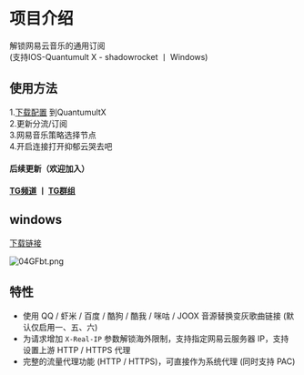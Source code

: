 # 项目介绍
解锁网易云音乐的通用订阅
<br>(支持IOS-Quantumult X - shadowrocket 丨 Windows)

## 使用方法
1.[下载配置](https://raw.githubusercontent.com/O7Y0/Profiles/master/O7Y0-Quantumult%20X.conf)
到QuantumultX
<br>2.更新分流/订阅
<br>3.网易音乐策略选择节点
<br>4.开启连接打开抑郁云哭去吧

#### 后续更新（欢迎加入）
**[TG频道](https://t.me/m0nata)   丨   [TG群组](https://t.me/m0natas)**

## windows
[下载链接](https://github.com/o7y0/Attached/releases/tag/0.1)

![04GFbt.png](https://s1.ax1x.com/2020/10/14/04GFbt.png)

## 特性
- 使用 QQ / 虾米 / 百度 / 酷狗 / 酷我 / 咪咕 / JOOX 音源替换变灰歌曲链接 (默认仅启用一、五、六)
- 为请求增加 `X-Real-IP` 参数解锁海外限制，支持指定网易云服务器 IP，支持设置上游 HTTP / HTTPS 代理
- 完整的流量代理功能 (HTTP / HTTPS)，可直接作为系统代理 (同时支持 PAC)
